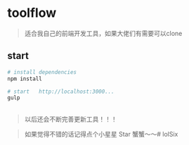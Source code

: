 # toolflow

> 适合我自己的前端开发工具，如果大佬们有需要可以clone

## start

``` bash
# install dependencies
npm install

# start   http://localhost:3000...
gulp

```

##

> 以后还会不断完善更新工具！！！

> 如果觉得不错的话记得点个小星星 Star 蟹蟹～～# lolSix
